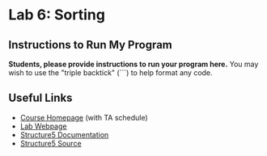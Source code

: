 # Lab 6: Sorting

## Instructions to Run My Program

**Students, please provide instructions to run your program here.** You may wish to use the "triple backtick" (\`\`\`) to help format any code.

## Useful Links
 * [Course Homepage](https://www.cs.williams.edu/~cs136/) (with TA schedule)
 * [Lab Webpage](https://williams-cs.github.io/cs136-s21-www/labs/comparators.html)
 * [Structure5 Documentation](http://www.cs.williams.edu/~bailey/JavaStructures/doc/structure5/index.html)
 * [Structure5 Source](http://www.cs.williams.edu/~bailey/JavaStructures/Software_files/structure-source.tgz)
